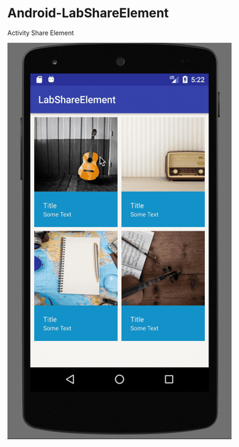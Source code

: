 # Android-LabShareElement

Activity Share Element 

![alt tag](https://github.com/Nyest/Android-LabShareElement/blob/master/example.gif)

